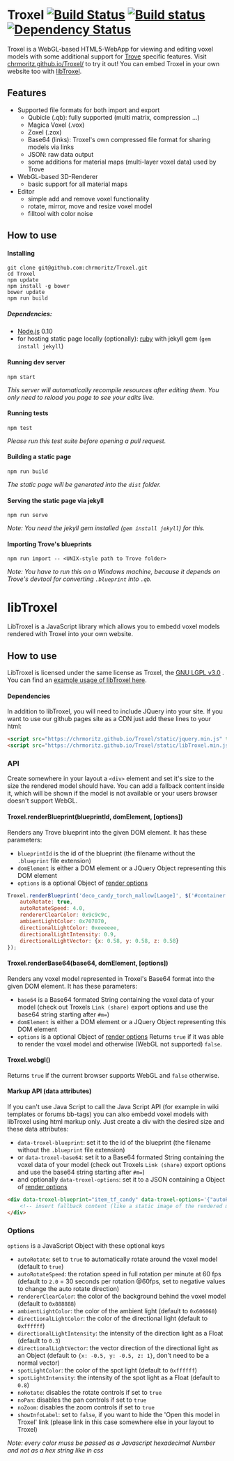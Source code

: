 Troxel [![Build Status](https://travis-ci.org/chrmoritz/Troxel.svg?branch=master)](https://travis-ci.org/chrmoritz/Troxel) [![Build status](https://ci.appveyor.com/api/projects/status/glwcnbd0k2qh6f29/branch/master?svg=true)](https://ci.appveyor.com/project/chrmoritz/troxel/branch/master) [![Dependency Status](https://david-dm.org/chrmoritz/Troxel.svg)](https://david-dm.org/chrmoritz/Troxel)
======

Troxel is a WebGL-based HTML5-WebApp for viewing and editing voxel models with some additional support for [Trove](http://www.trionworlds.com/trove/) specific features.  Visit [chrmoritz.github.io/Troxel/](http://chrmoritz.github.io/Troxel/) to try it out! You can embed Troxel in your own website too with [libTroxel](#libtroxel).

## Features ##
* Supported file formats for both import and export
  * Qubicle (.qb): fully supported (multi matrix, compression ...)
  * Magica Voxel (.vox)
  * Zoxel (.zox)
  * Base64 (links): Troxel's own compressed file format for sharing models via links
  * JSON: raw data output
  * some additions for material maps (multi-layer voxel data) used by Trove
* WebGL-based 3D-Renderer
  * basic support for all material maps
* Editor
  * simple add and remove voxel functionality
  * rotate, mirror, move and resize voxel model
  * filltool with color noise

## How to use
#### Installing
```
git clone git@github.com:chrmoritz/Troxel.git
cd Troxel
npm update
npm install -g bower
bower update
npm run build
```
##### Dependencies:
* [Node.js](http://nodejs.org/) 0.10
* for hosting static page locally (optionally): [ruby](https://www.ruby-lang.org/) with jekyll gem (`gem install jekyll`)

#### Running dev server
```
npm start
```
*This server will automatically recompile resources after editing them. You only need to reload you page to see your edits live.*

#### Running tests
```
npm test
```
*Please run this test suite before opening a pull request.*

#### Building a static page
```
npm run build
```
*The static page will be generated into the `dist` folder.*

#### Serving the static page via jekyll
```
npm run serve
```
*Note: You need the jekyll gem installed (`gem install jekyll`) for this.*

#### Importing Trove's blueprints
```
npm run import -- <UNIX-style path to Trove folder>
```
*Note: You have to run this on a Windows machine, because it depends on Trove's devtool for converting `.blueprint` into `.qb`.*

libTroxel
======

LibTroxel is a JavaScript library which allows you to embedd voxel models rendered with Troxel into your own website.

## How to use

LibTroxel is licensed under the same license as Troxel, the [GNU LGPL v3.0](LICENSE.txt) . You can find an [example usage of libTroxel here](test/libTroxelTest.html).

#### Dependencies

In addition to libTroxel, you will need to include JQuery into your site. If you want to use our github pages site as a CDN just add these lines to your html:

```html
<script src="https://chrmoritz.github.io/Troxel/static/jquery.min.js" type="text/javascript"></script>
<script src="https://chrmoritz.github.io/Troxel/static/libTroxel.min.js" type="text/javascript"></script>
```

### API

Create somewhere in your layout a `<div>` element and set it's size to the size the rendered model should have. You can add a fallback content inside it, which will be shown if the model is  not available or your users browser doesn't support WebGL.

#### Troxel.renderBlueprint(blueprintId, domElement, [options])

Renders any Trove blueprint into the given DOM element. It has these parameters:
* `blueprintId` is the id of the blueprint (the filename without the `.blueprint` file extension)
* `domElement` is either a DOM element or a JQuery Object representing this DOM element
* `options` is a optional Object of [render options](#options)

```JavaScript
Troxel.renderBlueprint('deco_candy_torch_mallow[Laoge]', $('#container'), {
    autoRotate: true,
    autoRotateSpeed: 4.0,
    rendererClearColor: 0x9c9c9c,
    ambientLightColor: 0x707070,
    directionalLightColor: 0xeeeeee,
    directionalLightIntensity: 0.9,
    directionalLightVector: {x: 0.58, y: 0.58, z: 0.58}
});
```

#### Troxel.renderBase64(base64, domElement, [options])

Renders any voxel model represented in Troxel's Base64 format into the given DOM element. It has these parameters:
* `base64` is a Base64 formated String containing the voxel data of your model (check out Troxels `Link (share)` export options and use the base64 string starting after `#m=`)
* `domElement` is either a DOM element or a JQuery Object representing this DOM element
* `options` is a optional Object of [render options](#options)
Returns `true` if it was able to render the voxel model and otherwise (WebGL not supported) `false`.

#### Troxel.webgl()

Returns `true` if the current browser supports WebGL and `false` otherwise.

#### Markup API (data attributes)

If you can't use Java Script to call the Java Script API (for example in wiki templates or forums bb-tags) you can also embedd voxel models with libTroxel using html markup only. Just create a div with the desired size and these data attributes:
* `data-troxel-blueprint`: set it to the id of the blueprint (the filename without the `.blueprint` file extension)
* or `data-troxel-base64`: set it to a Base64 formated String containing the voxel data of your model (check out Troxels `Link (share)` export options and use the base64 string starting after `#m=`)
* and optionally `data-troxel-options`: set it to a JSON containing a Object of [render options](#options)

```html
<div data-troxel-blueprint="item_tf_candy" data-troxel-options='{"autoRotate": false}' style="width: 300px; height: 300px;">
    <!-- insert fallback content (like a static image of the rendered model) here -->
</div>
```

### Options

`options` is a JavaScript Object with these optional keys
* `autoRotate`: set to `true` to automatically rotate around the voxel model (default to `true`)
* `autoRotateSpeed`: the rotation speed in full rotation per minute at 60 fps (default to `2.0` = 30 seconds per rotation @60fps, set to negative values to change the auto rotate direction)
* `rendererClearColor`: the color of the background behind the voxel model (default to `0x888888`)
* `ambientLightColor`: the color of the ambient light (default to `0x606060`)
* `directionalLightColor`: the color of the directional light (default to `0xffffff`)
* `directionalLightIntensity`: the intensity of the direction light as a Float (default to `0.3`)
* `directionalLightVector`: the vector direction of the directional light as an Object (default to `{x: -0.5, y: -0.5, z: 1}`,  don't need to be a normal vector)
* `spotLightColor`: the color of the spot light (default to `0xffffff`)
* `spotLightIntensity`: the intensity of the spot light as a Float (default to `0.8`)
* `noRotate`: disables the rotate controls if set to `true`
* `noPan`: disables the pan controls if set to `true`
* `noZoom`: disables the zoom controls if set to `true`
* `showInfoLabel`: set to `false`, if you want to hide the 'Open this model in Troxel' link (please link in this case somewhere else in your layout to Troxel)

*Note: every color muss be passed as a Javascript hexadecimal Number and not as a hex string like in css*
